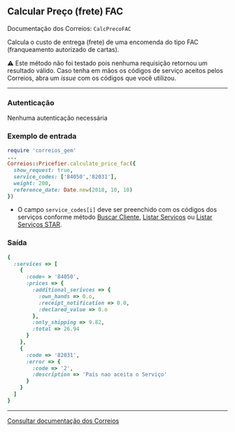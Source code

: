 ## Calcular Preço (frete) FAC

Documentação dos Correios: `CalcPrecoFAC`

Calcula o custo de entrega (frete) de uma encomenda do tipo FAC (franqueamento autorizado de cartas).

⚠️ Este método não foi testado pois nenhuma requisição retornou um resultado válido. Caso tenha em mãos os códigos de serviço
aceitos pelos Correios, abra um _issue_ com os códigos que você utilizou.

____

### Autenticação
Nenhuma autenticação necessária

### Exemplo de entrada

```ruby
require 'correios_gem'
...
Correios::Pricefier.calculate_price_fac({
  show_request: true,
  service_codes: ['84050','82031'],
  weight: 200,
  reference_date: Date.new(2018, 10, 10)
})
```
* O campo `service_codes[i]` deve ser preenchido com os códigos dos serviços conforme método [Buscar Cliente](../sigep/SEARCH_CUSTOMER.md), [Listar Serviços](LIST_SERVICES.md) ou [Listar Serviços STAR](LIST_SERVICES_STAR.md).

### Saída

```ruby
{
  :services => [
    {
      :code= > '84050',
      :prices => {
        :additional_serivces => {
          :own_hands => 0.o,
          :receipt_notification => 0.0,
          :declared_value => 0.o
        },
        :only_shipping => 9.82,
        :total => 26.94
      }
    },
    {
      :code => '82031',
      :error => {
        :code => '2',
        :description => 'País nao aceita o Serviço'
      }
    }
  ]
}
```
---

[Consultar documentação dos Correios](http://ws.correios.com.br/calculador/CalcPrecoPrazo.asmx)
